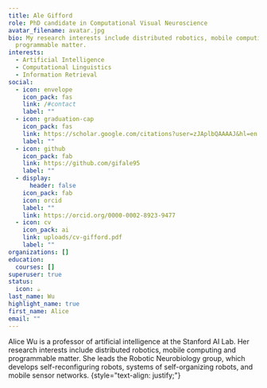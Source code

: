 ```yaml
---
title: Ale Gifford
role: PhD candidate in Computational Visual Neuroscience
avatar_filename: avatar.jpg
bio: My research interests include distributed robotics, mobile computing and
  programmable matter.
interests:
  - Artificial Intelligence
  - Computational Linguistics
  - Information Retrieval
social:
  - icon: envelope
    icon_pack: fas
    link: /#contact
    label: ""
  - icon: graduation-cap
    icon_pack: fas
    link: https://scholar.google.com/citations?user=zJAplbQAAAAJ&hl=en
    label: ""
  - icon: github
    icon_pack: fab
    link: https://github.com/gifale95
    label: ""
  - display:
      header: false
    icon_pack: fab
    icon: orcid
    label: ""
    link: https://orcid.org/0000-0002-8923-9477
  - icon: cv
    icon_pack: ai
    link: uploads/cv-gifford.pdf
    label: ""
organizations: []
education:
  courses: []
superuser: true
status:
  icon: ☕️
last_name: Wu
highlight_name: true
first_name: Alice
email: ""
---
```


Alice Wu is a professor of artificial intelligence at the Stanford AI Lab. Her research interests include distributed robotics, mobile computing and programmable matter. She leads the Robotic Neurobiology group, which develops self-reconfiguring robots, systems of self-organizing robots, and mobile sensor networks.
{style="text-align: justify;"}
